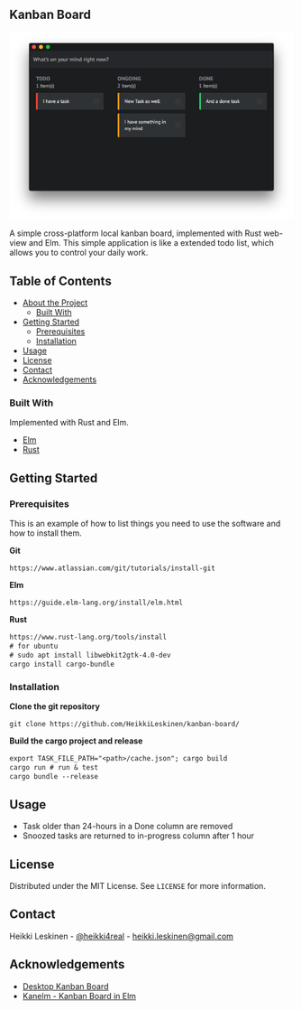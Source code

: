 ## Kanban Board

![Kanban Board](screenshot.png)

A simple cross-platform local kanban board, implemented with Rust web-view and Elm. 
This simple application is like a extended todo list, which allows you to control your daily work.

## Table of Contents

* [About the Project](#about-the-project)
  * [Built With](#built-with)
* [Getting Started](#getting-started)
  * [Prerequisites](#prerequisites)
  * [Installation](#installation)
* [Usage](#usage)
* [License](#license)
* [Contact](#contact)
* [Acknowledgements](#acknowledgements)

### Built With
Implemented with Rust and Elm.
* [Elm](https://getbootstrap.com)
* [Rust](https://jquery.com)

## Getting Started

### Prerequisites

This is an example of how to list things you need to use the software and how to install them.

**Git**
```shell
https://www.atlassian.com/git/tutorials/install-git
```

**Elm**
```shell
https://guide.elm-lang.org/install/elm.html
```

**Rust**
```shell
https://www.rust-lang.org/tools/install
# for ubuntu 
# sudo apt install libwebkit2gtk-4.0-dev
cargo install cargo-bundle
```

### Installation

**Clone the git repository**
```shell
git clone https://github.com/HeikkiLeskinen/kanban-board/
```

**Build the cargo project and release**
```shell
export TASK_FILE_PATH="<path>/cache.json"; cargo build
cargo run # run & test
cargo bundle --release
```

## Usage

* Task older than 24-hours in a Done column are removed
* Snoozed tasks are returned to in-progress column after 1 hour 

## License

Distributed under the MIT License. See `LICENSE` for more information.

## Contact

Heikki Leskinen - [@heikki4real](https://twitter.com/heikki4real) - heikki.leskinen@gmail.com

## Acknowledgements
* [Desktop Kanban Board](https://github.com/huytd/kanban-app)
* [Kanelm - Kanban Board in Elm](https://github.com/huytd/kanelm)


